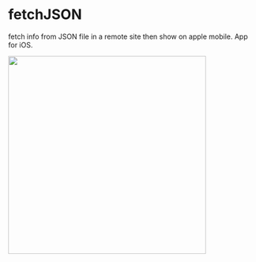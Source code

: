 # fetchJSON

fetch info from JSON file in a remote site then show on apple mobile. App for iOS.

<img src = "fetchJSON/Simulator Screen Shot - iPhone 12 Pro Max - 2021-07-21 at 19.32.59" width="400">
